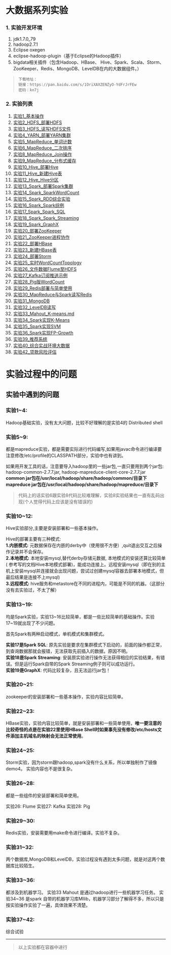 ﻿# 大数据系列实验

### 1. 实验开发环境 
1. jdk1.7.0_79 
1. hadoop2.7.1 
1. Eclipse oxegen
2. eclipse-hadoop-plugin（基于Eclipse的Hadoop插件）
1. bigdata相关插件（包含Hadoop、HBase、 Hive、Spark、Scala、Storm、ZooKeeper、Redis、MongoDB、LevelDB在内的大数据组件。）
>     下载地址： 
>     链接：https://pan.baidu.com/s/1OriXAXZENZyO-YdFrJrFEw
>     密码：kn7j

### 2. 实验列表
1. [实验1_基本操作](./实验1_基本操作.md)
1. [实验2_HDFS_部署HDFS](./实验2_HDFS_部署HDFS.md)
1. [实验3_HDFS_读写HDFS文件](./实验3_HDFS_读写HDFS文件.md)
1. [实验4_YARN_部署YARN集群](./实验4_YARN_部署YARN集群.md)
1. [实验5_MapReduce_单词计数](./实验5_MapReduce_单词计数.md)
1. [实验6_MapReduce_二次排序](./实验6_MapReduce_二次排序.md)
1. [实验8_MapReduce_Join操作](./实验8_MapReduce_Join操作.md)
1. [实验9_MapReduce_分布式缓存](./实验9_MapReduce_分布式缓存.md)
1. [实验10_Hive_部署Hive](./实验10_Hive_部署Hive.md)
1. [实验11_Hive_新建Hive表](./实验11_Hive_新建Hive表.md)
1. [实验12_Hive_Hive分区](./实验12_Hive_Hive分区.md)
1. [实验13_Spark_部署Spark集群](./实验13_Spark_部署Spark集群.md)
1. [实验14_Spark_SparkWordCount](./实验14_Spark_SparkWordCount.md)
1. [实验15_Spark_RDD综合实验](./实验15_Spark_RDD综合实验.md)
1. [实验16_Spark_Spark综例](./实验16_Spark_Spark综例.md)
1. [实验17_Spark_Spark_SQL](./实验17_Spark_Spark_SQL.md)
1. [实验18_Spark_Spark_Streaming](./实验18_Spark_Spark_Streaming.md)
1. [实验19_Spark_GraphX](./实验19_Spark_GraphX.md)
1. [实验20_部署ZooKeeper](./实验20_部署ZooKeeper.md)
1. [实验21_ZooKeeper进程协作](./实验21_ZooKeeper进程协作.md)
1. [实验22_部署HBase](./实验22_部署HBase.md)
1. [实验23_新建HBase表](./实验23_新建HBase表.md)
1. [实验24_部署Storm](./实验24_部署Storm.md)
1. [实验25_实时WordCountTopology](./实验25_实时WordCountTopology.md)
1. [实验26_文件数据Flume至HDFS](./实验26_文件数据Flume至HDFS.md)
1. [实验27_Kafka订阅推送示例](./实验27_Kafka订阅推送示例.md)
1. [实验28_Pig版WordCount](./实验28_Pig版WordCount.md)
1. [实验29_Redis部署与简单使用](./实验29_Redis部署与简单使用.md)
1. [实验30_MapReduce与Spark读写Redis](./实验30_MapReduce与Spark读写Redis.md)
1. [实验31_MongoDB](./实验31_MongoDB.md)
1. [实验32_LevelDB读写](./实验32_LevelDB读写.md)
1. [实验33_Mahout_K-means.md](./实验33_Mahout_K-means.md)
1. [实验34_Spark实现K-Means](./实验34_Spark实现K-Means.md)
1. [实验35_Spark实现SVM](./实验35_Spark实现SVM.md)
1. [实验36_Spark实现FP-Growth](./实验36_Spark实现FP-Growth.md)
1. [实验39_推荐系统](./实验39_推荐系统.md)
1. [实验40_综合实战环境大数据](./实验40_综合实战环境大数据.md)
1. [实验42_贷款风险评估](./实验42_贷款风险评估.md)

# 实验过程中的问题

## 实验中遇到的问题  

### **实验1~4:**   
Hadoop基础实验，没有太大问题，比较不好理解的是实验4的 Distributed shell 

### **实验5~9:**  
都是mapreduce实验，都是需要实际进行代码编写,如果用javac命令进行编译要注意修改/etc/profile的CLASSPATH部分，实验中也有讲到。  

如果用开发工具的话，注意要导入hadoop里的一些jar包,一直只要用到两个jar包:  
hadoop-common-2.7.7.jar, hadoop-mapreduce-client-core-2.7.7.jar  
**common jar包在/usr/local/hadoop/share/hadoop/common/目录下  
mapreduce jar包在/usr/local/hadoop/share/hadoop/mapreduce/目录下**  

>代码上的话实验6跟实验8代码比较难理解，实验8实验结果也一直有乱码出现(个人觉得代码上应该是没有错误的)  

### **实验10~12:**   
Hive实验部分,主要是安装部署和一些基本操作。  

Hive的部署主要有三种模式:  
**1.内嵌模式:** 元数据保存在内嵌的derby中（使用很不方便）,quit退出交互之后操作记录并不会保存。  
**2.本地模式:** 本地安装mysql,替代derby存储元数据, 本地模式的安装还算比较简单( 参考写的文档Hive本地模式部署)，能成功连接上。远程安装mysql（即在别的主机上安装mysql并连接就会出现问题，尝试过创建mysql容器去部署本地模式，但最后结果是连接不上mysql)  
**3.远程模式:** hive服务和metastore在不同的进程内，可能是不同的机器。（这部分没有去实验过，不太了解）  

### **实验13~19:**   
均是Spark实验，实验13~16比较简单，都是一些比较简单的基础操作。实验17~19就出现了不少问题。  

首先Spark有两种启动模式，单机模式和集群模式。  

**实验17是Spark SQL**: 原先实验是要求在集群模式下启动的，前面的操作都正常，到查询数据那就会报错，无法获取先前插入的数据，原因不明。  
**实验18是Spark Streaming**: 安装原实验进行操作无法获得相应的实验结果，有错误。但是运行Spark自带的Spark Streaming例子则可以成功运行。  
**实验19是GraphX**: 代码比较复杂，且无法运行jar包！  

### **实验20~21:**  
zookeeper的安装部署和一些基本操作，实验内容比较简单。  

### **实验22~23:**  
HBase实验，实验内容比较简单，就是安装部署和一些简单使用，**唯一要注意的比较奇怪的点是在实验22里使用HBase Shell时如果事先没有修改/etc/hosts文件添加主机域名的映射会无法正常使用**。  

### **实验24~25:**  
Storm实验，因为storm跟hadoop,spark没有什么关系，所以单独制作了镜像demo4。 实验内容也不是很复杂。  

### **实验26~28:**  
都是一些组件的安装部署和简单使用。  

实验26: Flume  实验27: Kafka 实验28: Pig  

### **实验29~30:**  
Redis实验，安装需要用make命令进行编译。实验不复杂。  

### **实验31~32:** 
两个数据库,MongoDB和LevelDB，实验过程没有遇到太多问题，就是对这两个数据库比较陌生。  

### **实验33~36:**  
都涉及到机器学习。
实验33 Mahout 是通过hadoop进行一些机器学习任务。 
实验34~36 是spark 自带的机器学习库Mllib，机器学习部分了解得不多，所以只是按实验操作实验了一遍，具体效果不清楚。  

### **实验37~42:**  
综合试验

----
>以上实验都在容器中进行





